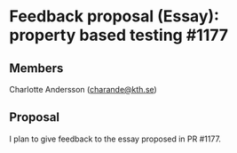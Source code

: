 # Feedback proposal (Essay): property based testing #1177

## Members

Charlotte Andersson (charande@kth.se)

## Proposal

I plan to give feedback to the essay proposed in PR #1177.